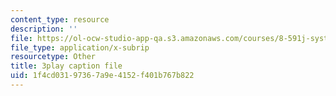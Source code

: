 ```yaml
---
content_type: resource
description: ''
file: https://ol-ocw-studio-app-qa.s3.amazonaws.com/courses/8-591j-systems-biology-fall-2014/1f4cd03197367a9e4152f401b767b822_m41DWardioc.srt
file_type: application/x-subrip
resourcetype: Other
title: 3play caption file
uid: 1f4cd031-9736-7a9e-4152-f401b767b822
---
```

